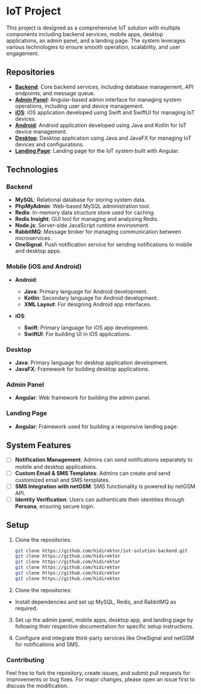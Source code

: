 # IoT Project

This project is designed as a comprehensive IoT solution with multiple components including backend services, mobile
apps, desktop applications, an admin panel, and a landing page. The system leverages various technologies to ensure
smooth operation, scalability, and user engagement.

## Repositories

- **[Backend](https://github.com/hidirektor/iot-solution-backend)**: Core backend services, including database
  management, API endpoints, and message queue.
- **[Admin Panel](https://github.com/hidirektor)**: Angular-based admin interface for managing system operations,
  including user and device management.
- **[iOS](https://github.com/hidirektor)**: iOS application developed using Swift and SwiftUI for managing IoT devices.
- **[Android](https://github.com/hidirektor)**: Android application developed using Java and Kotlin for IoT device
  management.
- **[Desktop](https://github.com/hidirektor)**: Desktop application using Java and JavaFX for managing IoT devices and
  configurations.
- **[Landing Page](https://github.com/hidirektor)**: Landing page for the IoT system built with Angular.

## Technologies

### Backend

- **MySQL**: Relational database for storing system data.
- **PhpMyAdmin**: Web-based MySQL administration tool.
- **Redis**: In-memory data structure store used for caching.
- **Redis Insight**: GUI tool for managing and analyzing Redis.
- **Node.js**: Server-side JavaScript runtime environment.
- **RabbitMQ**: Message broker for managing communication between microservices.
- **OneSignal**: Push notification service for sending notifications to mobile and desktop apps.

### Mobile (iOS and Android)

- **Android**:
    - **Java**: Primary language for Android development.
    - **Kotlin**: Secondary language for Android development.
    - **XML Layout**: For designing Android app interfaces.

- **iOS**:
    - **Swift**: Primary language for iOS app development.
    - **SwiftUI**: For building UI in iOS applications.

### Desktop

- **Java**: Primary language for desktop application development.
- **JavaFX**: Framework for building desktop applications.

### Admin Panel

- **Angular**: Web framework for building the admin panel.

### Landing Page

- **Angular**: Framework used for building a responsive landing page.

## System Features

- [ ] **Notification Management**: Admins can send notifications separately to mobile and desktop applications.
- [ ] **Custom Email & SMS Templates**: Admins can create and send customized email and SMS templates.
- [ ] **SMS Integration with netGSM**: SMS functionality is powered by netGSM API.
- [ ] **Identity Verification**: Users can authenticate their identities through **Persona**, ensuring secure login.

## Setup

1. Clone the repositories:
   ```bash
   git clone https://github.com/hidirektor/iot-solution-backend.git
   git clone https://github.com/hidirektor
   git clone https://github.com/hidirektor
   git clone https://github.com/hidirektor
   git clone https://github.com/hidirektor
   git clone https://github.com/hidirektor

2. Clone the repositories:

- Install dependencies and set up MySQL, Redis, and RabbitMQ as required.

3. Set up the admin panel, mobile apps, desktop app, and landing page by following their respective documentation for
   specific setup instructions.


4. Configure and integrate third-party services like OneSignal and netGSM for notifications and SMS.

### Contributing

Feel free to fork the repository, create issues, and submit pull requests for improvements or bug fixes. For major
changes, please open an issue first to discuss the modification.